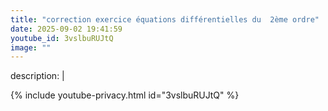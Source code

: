 ```yaml
---
title: "correction exercice équations différentielles du  2ème ordre"
date: 2025-09-02 19:41:59 
youtube_id: 3vslbuRUJtQ
image: ""
---
```

description: |
  
{% include youtube-privacy.html id="3vslbuRUJtQ" %}

